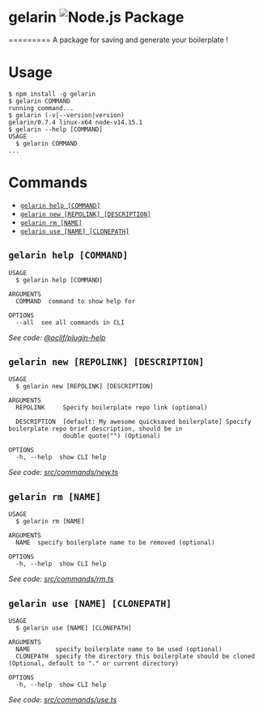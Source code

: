 # gelarin ![Node.js Package](https://github.com/RayhanHamada/gelarin/workflows/Node.js%20Package/badge.svg)

=========
A package for saving and generate your boilerplate !

# Usage

<!-- usage -->
```sh-session
$ npm install -g gelarin
$ gelarin COMMAND
running command...
$ gelarin (-v|--version|version)
gelarin/0.7.4 linux-x64 node-v14.15.1
$ gelarin --help [COMMAND]
USAGE
  $ gelarin COMMAND
...
```
<!-- usagestop -->

# Commands

<!-- commands -->
* [`gelarin help [COMMAND]`](#gelarin-help-command)
* [`gelarin new [REPOLINK] [DESCRIPTION]`](#gelarin-new-repolink-description)
* [`gelarin rm [NAME]`](#gelarin-rm-name)
* [`gelarin use [NAME] [CLONEPATH]`](#gelarin-use-name-clonepath)

## `gelarin help [COMMAND]`

```
USAGE
  $ gelarin help [COMMAND]

ARGUMENTS
  COMMAND  command to show help for

OPTIONS
  --all  see all commands in CLI
```

_See code: [@oclif/plugin-help](https://github.com/oclif/plugin-help/blob/v3.2.0/src/commands/help.ts)_

## `gelarin new [REPOLINK] [DESCRIPTION]`

```
USAGE
  $ gelarin new [REPOLINK] [DESCRIPTION]

ARGUMENTS
  REPOLINK     Specify boilerplate repo link (optional)

  DESCRIPTION  [default: My awesome quicksaved boilerplate] Specify boilerplate repo brief description, should be in
               double quote("") (Optional)

OPTIONS
  -h, --help  show CLI help
```

_See code: [src/commands/new.ts](https://github.com/RayhanHamada/gelarin/blob/v0.7.4/src/commands/new.ts)_

## `gelarin rm [NAME]`

```
USAGE
  $ gelarin rm [NAME]

ARGUMENTS
  NAME  specify boilerplate name to be removed (optional)

OPTIONS
  -h, --help  show CLI help
```

_See code: [src/commands/rm.ts](https://github.com/RayhanHamada/gelarin/blob/v0.7.4/src/commands/rm.ts)_

## `gelarin use [NAME] [CLONEPATH]`

```
USAGE
  $ gelarin use [NAME] [CLONEPATH]

ARGUMENTS
  NAME       specify boilerplate name to be used (optional)
  CLONEPATH  specify the directory this boilerplate should be cloned (Optional, default to "." or current directory)

OPTIONS
  -h, --help  show CLI help
```

_See code: [src/commands/use.ts](https://github.com/RayhanHamada/gelarin/blob/v0.7.4/src/commands/use.ts)_
<!-- commandsstop -->
